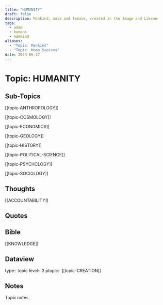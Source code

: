 ```yaml
---
title: "HUMANITY"
draft: false
description: Mankind, male and female, created in the Image and Likeness of The GODNEAD.
tags:
  - adam
  - humans
  - mankind
aliases:
  - "Topic: Mankind"
  - "Topic: Homo Sapiens"
date: 2024-06-27
---
```

# Topic: HUMANITY
## Sub-Topics
[[topic-ANTHROPOLOGY]]

[[topic-COSMOLOGY]]

[[topic-ECONOMICS]]

[[topic-GEOLOGY]]

[[topic-HISTORY]]

[[topic-POLITICAL-SCIENCE]]

[[topic-PSYCHOLOGY]]

[[topic-SOCIOLOGY]]

## Thoughts
[[ACCOUNTABILITY]]

## Quotes

## Bible
[[KNOWLEDGE]]

## Dataview
type:: topic
level:: 3
ptopic:: [[topic-CREATION]]

## Notes
Topic notes.


